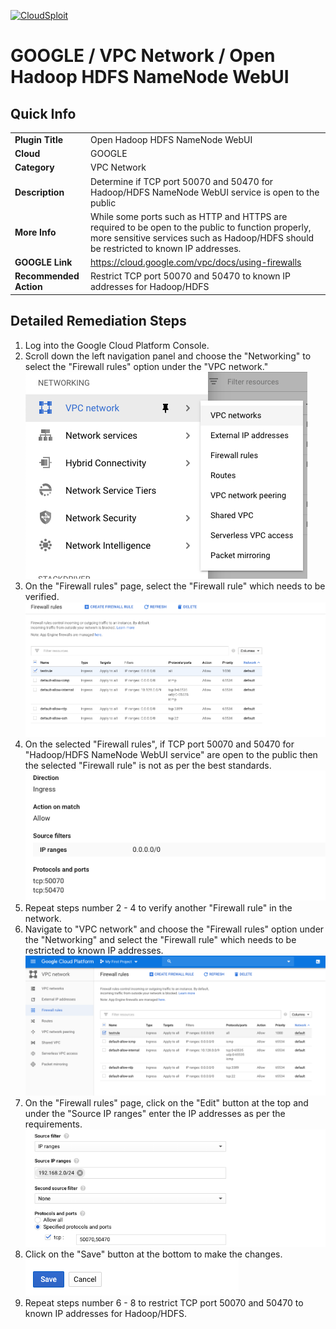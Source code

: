 [![CloudSploit](https://cloudsploit.com/img/logo-new-big-text-100.png "CloudSploit")](https://cloudsploit.com)

# GOOGLE / VPC Network / Open Hadoop HDFS NameNode WebUI

## Quick Info

| | |
|-|-|
| **Plugin Title** | Open Hadoop HDFS NameNode WebUI |
| **Cloud** | GOOGLE |
| **Category** | VPC Network |
| **Description** | Determine if TCP port 50070 and 50470 for Hadoop/HDFS NameNode WebUI service is open to the public |
| **More Info** | While some ports such as HTTP and HTTPS are required to be open to the public to function properly, more sensitive services such as Hadoop/HDFS should be restricted to known IP addresses. |
| **GOOGLE Link** | https://cloud.google.com/vpc/docs/using-firewalls |
| **Recommended Action** | Restrict TCP port 50070 and 50470 to known IP addresses for Hadoop/HDFS |

## Detailed Remediation Steps
1. Log into the Google Cloud Platform Console.
2. Scroll down the left navigation panel and choose the "Networking" to select the "Firewall rules" option under the "VPC network."</br> <img src="/resources/google/vpcnetwork/open-hadoop-hdfs-namenode-webui/step2.png"/>
3. On the "Firewall rules" page, select the "Firewall rule" which needs to be verified. </br> <img src="/resources/google/vpcnetwork/open-hadoop-hdfs-namenode-webui/step3.png"/>
4. On the selected "Firewall rules", if TCP port 50070 and 50470 for "Hadoop/HDFS NameNode WebUI service" are open to the public then the selected "Firewall rule" is not as per the best standards. </br> <img src="/resources/google/vpcnetwork/open-hadoop-hdfs-namenode-webui/step4.png"/>
5. Repeat steps number 2 - 4 to verify another "Firewall rule" in the network.</br>
6. Navigate to "VPC network" and choose the "Firewall rules" option under the "Networking" and select the "Firewall rule" which needs to be restricted to known IP addresses.</br> <img src="/resources/google/vpcnetwork/open-hadoop-hdfs-namenode-webui/step6.png"/>
7. On the "Firewall rules" page, click on the "Edit" button at the top and under the "Source IP ranges" enter the IP addresses as per the requirements.</br> <img src="/resources/google/vpcnetwork/open-hadoop-hdfs-namenode-webui/step7.png"/>
8. Click on the "Save" button at the bottom to make the changes.</br> <img src="/resources/google/vpcnetwork/open-hadoop-hdfs-namenode-webui/step8.png"/>
9. Repeat steps number 6 - 8 to restrict TCP port 50070 and 50470 to known IP addresses for Hadoop/HDFS.</br> 
